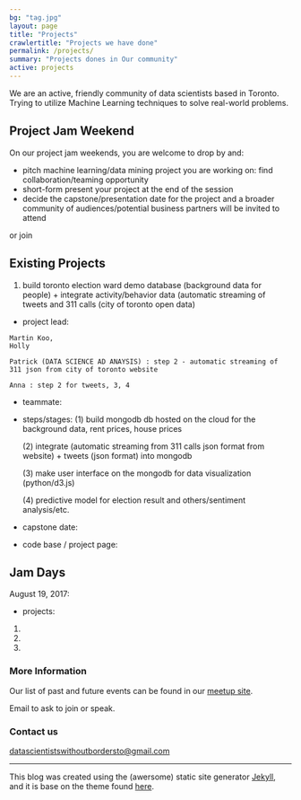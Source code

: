 ```yaml
---
bg: "tag.jpg"
layout: page
title: "Projects"
crawlertitle: "Projects we have done"
permalink: /projects/
summary: "Projects dones in Our community"
active: projects
---
```


We are an active, friendly community of data scientists based in Toronto. Trying to utilize Machine Learning techniques to solve real-world problems. 

Project Jam Weekend
---
On our project jam weekends, you are welcome to drop by and:

* pitch machine learning/data mining project you are working on: find collaboration/teaming opportunity
* short-form present your project at the end of the session
* decide the capstone/presentation date for the project and a broader community of audiences/potential business partners will be invited to attend 

or join 

Existing Projects
---

1. build toronto election ward demo database (background data for people) + integrate activity/behavior data (automatic streaming of tweets and 311 calls (city of toronto open data)

  * project lead: 
  ``` Harriet,  
  Martin Koo, 
  Holly
  
  Patrick (DATA SCIENCE AD ANAYSIS) : step 2 - automatic streaming of 311 json from city of toronto website
  
  Anna : step 2 for tweets, 3, 4 
  ```
  * teammate: 
  * steps/stages: 
    (1) build mongodb db hosted on the cloud for the background data, rent prices, house prices 
    
    (2) integrate (automatic streaming from 311 calls json format from website) + tweets (json format) into mongodb
    
    (3) make user interface on the mongodb for data visualization (python/d3.js)
    
    (4) predictive model for election result and others/sentiment analysis/etc.  
    
  * capstone date:
  * code base / project page:
  


Jam Days 
---
August 19, 2017:

* projects:
 1. 
 2.
 3.


### More Information

Our list of past and future events can be found in our [meetup site](https://www.meetup.com/Toronto-Machine-Learning-Book-Club/).

Email to ask to join or speak.



### Contact us

[datascientistswithoutbordersto@gmail.com](mailto:datascientistswithoutbordersto@gmail.com)



----

This blog was created using the (awersome) static site generator [Jekyll][jekyll], and it is base on the theme found [here][jekyll-new].

[jekyll-new]: https://github.com/jglovier/jekyll-new
[jekyll]: http://jekyllrb.com/

